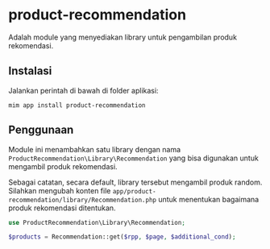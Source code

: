 # product-recommendation

Adalah module yang menyediakan library untuk pengambilan produk rekomendasi.

## Instalasi

Jalankan perintah di bawah di folder aplikasi:

```
mim app install product-recommendation
```

## Penggunaan

Module ini menambahkan satu library dengan nama `ProductRecommendation\Library\Recommendation`
yang bisa digunakan untuk mengambil produk rekomendasi.

Sebagai catatan, secara default, library tersebut mengambil produk random.
Silahkan mengubah konten file `app/product-recommendation/library/Recommendation.php`
untuk menentukan bagaimana produk rekomendasi ditentukan.

```php
use ProductRecommendation\Library\Recommendation;

$products = Recommendation::get($rpp, $page, $additional_cond);
```